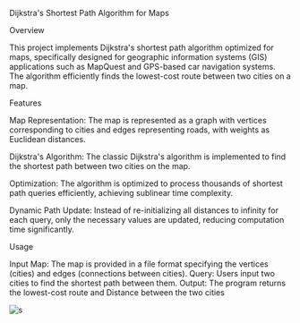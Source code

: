 
Dijkstra's Shortest Path Algorithm for Maps

Overview

This project implements Dijkstra's shortest path algorithm optimized for maps, specifically designed for geographic information systems (GIS) applications such as MapQuest and GPS-based car navigation systems. 
The algorithm efficiently finds the lowest-cost route between two cities on a map.

Features

Map Representation: The map is represented as a graph with vertices corresponding to cities and edges representing roads, with weights as Euclidean distances.

Dijkstra's Algorithm: The classic Dijkstra's algorithm is implemented to find the shortest path between two cities on the map.

Optimization: The algorithm is optimized to process thousands of shortest path queries efficiently, achieving sublinear time complexity.

Dynamic Path Update: Instead of re-initializing all distances to infinity for each query, only the necessary values are updated, reducing computation time significantly.

Usage

Input Map: The map is provided in a file format specifying the vertices (cities) and edges (connections between cities).
Query: Users input two cities to find the shortest path between them.
Output: The program returns the lowest-cost route and Distance between the two cities 

![s](https://github.com/manard/Gaza-City/assets/106376651/35b0cfaf-880a-48ec-a55b-38cedd655846)
